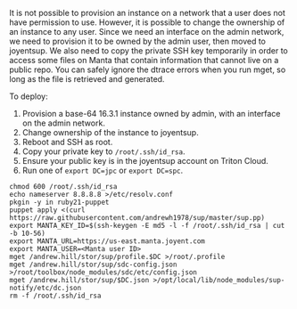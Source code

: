 It is not possible to provision an instance on a network that a user does not have permission to use. However, it is possible to change the ownership of an instance to any user. Since we need an interface on the admin network, we need to provision it to be owned by the admin user, then moved to joyentsup. We also need to copy the private SSH key temporarily in order to access some files on Manta that contain information that cannot live on a public repo. You can safely ignore the dtrace errors when you run mget, so long as the file is retrieved and generated.

To deploy:

1. Provision a base-64 16.3.1 instance owned by admin, with an interface on the admin network.
2. Change ownership of the instance to joyentsup.
3. Reboot and SSH as root.
4. Copy your private key to `/root/.ssh/id_rsa`.
5. Ensure your public key is in the joyentsup account on Triton Cloud.
6. Run one of `export DC=jpc` or `export DC=spc`.

```
chmod 600 /root/.ssh/id_rsa
echo nameserver 8.8.8.8 >/etc/resolv.conf
pkgin -y in ruby21-puppet
puppet apply <(curl https://raw.githubusercontent.com/andrewh1978/sup/master/sup.pp)
export MANTA_KEY_ID=$(ssh-keygen -E md5 -l -f /root/.ssh/id_rsa | cut -b 10-56)
export MANTA_URL=https://us-east.manta.joyent.com
export MANTA_USER=<Manta user ID>
mget /andrew.hill/stor/sup/profile.$DC >/root/.profile
mget /andrew.hill/stor/sup/sdc-config.json >/root/toolbox/node_modules/sdc/etc/config.json
mget /andrew.hill/stor/sup/$DC.json >/opt/local/lib/node_modules/sup-notify/etc/dc.json
rm -f /root/.ssh/id_rsa
```
